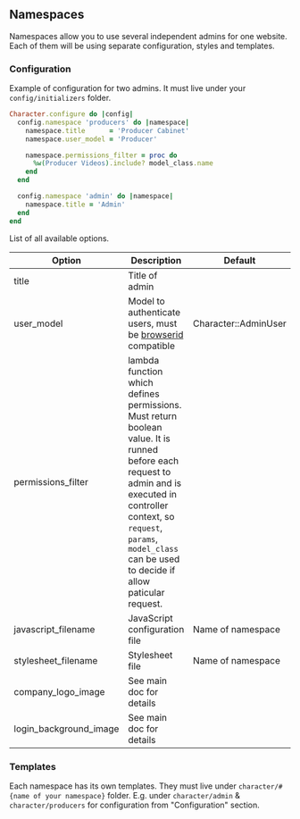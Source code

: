 ## Namespaces

Namespaces allow you to use several independent admins for one website. Each of them will be using separate configuration, styles and templates.

### Configuration

Example of configuration for two admins. It must live under your `config/initializers` folder.

```ruby
Character.configure do |config|
  config.namespace 'producers' do |namespace|
    namespace.title      = 'Producer Cabinet'
    namespace.user_model = 'Producer'

    namespace.permissions_filter = proc do
      %w(Producer Videos).include? model_class.name
    end
  end

  config.namespace 'admin' do |namespace|
    namespace.title = 'Admin'
  end
end
```

List of all available options.

| Option                   | Description                   | Default   |
| ------------------------ | ----------------------------- | --------- |
| title                    | Title of admin                |           |
| user_model               | Model to authenticate users, must be [browserid](https://github.com/alexkravets/browserid-auth-rails) compatible | Character::AdminUser |
| permissions_filter       | lambda function which defines permissions. Must return boolean value. It is runned before each request to admin and is executed in controller context, so `request`, `params`, `model_class` can be used to decide if allow paticular request. | |
| javascript_filename      | JavaScript configuration file | Name of namespace |
| stylesheet_filename      | Stylesheet file               | Name of namespace |
| company_logo_image       | See main doc for details      |           |
| login_background_image   | See main doc for details      |           |

### Templates

Each namespace has its own templates. They must live under `character/#{name of your namespace}` folder. E.g. under `character/admin` & `character/producers` for configuration from "Configuration" section.